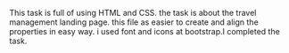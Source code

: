 This task is full of using HTML and CSS. the task is about the travel management landing page. this file as easier to create and align the properties in easy way. i used font and icons at bootstrap.I completed the task.
